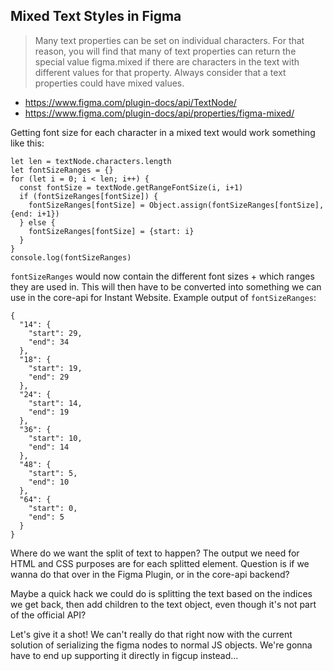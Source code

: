 ## Mixed Text Styles in Figma

> Many text properties can be set on individual characters. For that reason, you will find that many of text properties can return the special value figma.mixed if there are characters in the text with different values for that property. Always consider that a text properties could have mixed values.

- https://www.figma.com/plugin-docs/api/TextNode/
- https://www.figma.com/plugin-docs/api/properties/figma-mixed/

Getting font size for each character in a mixed text would work something like this:

```
let len = textNode.characters.length
let fontSizeRanges = {}
for (let i = 0; i < len; i++) {
  const fontSize = textNode.getRangeFontSize(i, i+1)
  if (fontSizeRanges[fontSize]) {
    fontSizeRanges[fontSize] = Object.assign(fontSizeRanges[fontSize], {end: i+1})
  } else {
    fontSizeRanges[fontSize] = {start: i}
  }
}
console.log(fontSizeRanges)
```

`fontSizeRanges` would now contain the different font sizes + which ranges they
are used in. This will then have to be converted into something we can use
in the core-api for Instant Website. Example output of `fontSizeRanges`:

```
{
  "14": {
    "start": 29,
    "end": 34
  },
  "18": {
    "start": 19,
    "end": 29
  },
  "24": {
    "start": 14,
    "end": 19
  },
  "36": {
    "start": 10,
    "end": 14
  },
  "48": {
    "start": 5,
    "end": 10
  },
  "64": {
    "start": 0,
    "end": 5
  }
}
```

Where do we want the split of text to happen? The output we need for HTML and CSS
purposes are <span> for each splitted element. Question is if we wanna do that
over in the Figma Plugin, or in the core-api backend?

Maybe a quick hack we could do is splitting the text based on the indices we get
back, then add children to the text object, even though it's not part of the official
API?

Let's give it a shot! We can't really do that right now with the current solution
of serializing the figma nodes to normal JS objects. We're gonna have to end up
supporting it directly in figcup instead...
